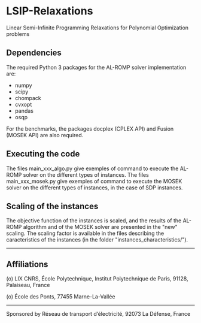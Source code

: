 # LSIP-Relaxations
Linear Semi-Infinite Programming Relaxations for Polynomial Optimization problems

## Dependencies 



The required Python 3 packages for the AL-ROMP solver implementation are:

- numpy
- scipy
- chompack
- cvxopt
- pandas
- osqp

For the benchmarks, the packages docplex (CPLEX API) and Fusion (MOSEK API) are also required.


## Executing the code


The files main_xxx_algo.py give exemples of command to execute the AL-ROMP solver on the different types of instances. The files main_xxx_mosek.py give exemples of command to execute the MOSEK solver on the different types of instances, in the case of SDP instances.

## Scaling of the instances

The objective function of the instances is scaled, and the results of the AL-ROMP algorithm and of the MOSEK solver are presented in the "new" scaling. The scaling factor is available in the files describing the caracteristics of the instances (in the folder "instances_characteristics/").

---------------------------------------------------------------------------------------
## Affiliations

(o) LIX CNRS, École Polytechnique, Institut Polytechnique de Paris, 91128, Palaiseau, France 

(o) École des Ponts, 77455 Marne-La-Vallée

---------------------------------------------------------------------------------------

Sponsored by Réseau de transport d’électricité, 92073 La Défense, France
